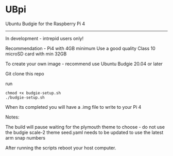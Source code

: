 # UBpi
Ubuntu Budgie for the Raspberry Pi 4

----

In development - intrepid users only!

Recommendation - Pi4 with 4GB minimum
Use a good quality Class 10 microSD card with min 32GB

To create your own image - recommend use Ubuntu Budgie 20.04 or later

Git clone this repo

run

    chmod +x budgie-setup.sh
    ./budgie-setup.sh

When its completed you will have a .img file to write to your Pi 4

Notes:

The build will pause waiting for the plymouth theme to choose - do not use the budgie scale-2 theme
seed.yaml needs to be updated to use the latest arm snap numbers

After running the scripts reboot your host computer.